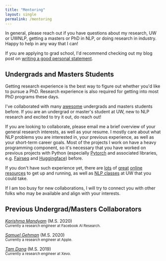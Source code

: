 ```yaml
---
title: "Mentoring"
layout: single
permalink: /mentoring
---
```


In general, please reach out if you have questions about my research, UW or UWNLP, getting a masters or PhD in NLP, or doing research in industry. Happy to help in any way that I can!

If you are applying to grad school, I'd recommend checking out my blog post on [writing a good personal statement](https://suchin.io/personal-statement-advice/).

## Undergrads and Masters Students

Getting research experience is the best way to figure out whether you'd like to pursue a PhD. Research experience is also required for getting into most PhD programs these days.

I've collaborated with many [awesome](##collaborators) undergrads and masters students before. If you are an undergrad or master's student at UW, new to NLP research and excited to try it out, do reach out!

If you are looking to collaborate, please email me a brief overview of your general research interests, as well as your resume. I mostly care about what NLP problems you are interested in, your previous experience, as well as your short-term career goals. Most of the projects I work on have a heavy programming component, so it's necessary that you have worked on previous projects with Python (especially [Pytorch](https://pytorch.org/) and associated libraries, e.g. [Fairseq](https://github.com/pytorch/fairseq) and [Huggingface](https://huggingface.co/)) before.

If you don't have such experience yet, there are [lots](https://huggingface.co/) of [great](http://web.stanford.edu/class/cs224n/) [online](https://github.com/jacobeisenstein/gt-nlp-class) [resources](https://web.stanford.edu/~jurafsky/slp3/) to get up and running, as well as [NLP classes](https://courses.cs.washington.edu/courses/cse517/) at UW that you could take.

If I am too busy for new collaborations, I will try to connect you with other folks who may be available and align with your interests.

## Previous Undergrad/Masters Collaborators

*[Karishma Mandyam](https://kmandyam.github.io/)* (M.S. 2020)
<br><sup>Currently a research engineer at Facebook AI Research.</sup>

*[Samuel Gehman](https://github.com/thesamuel)* (M.S. 2020)
<br><sup>Currently a research engineer at Apple.</sup>

*[Tam Dang](https://tamdang.io/)* (M.S. 2019)
<br><sup>Currently a research engineer at Xevo.</sup>
